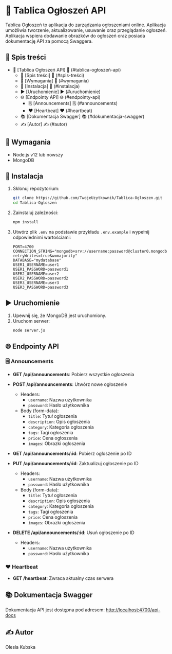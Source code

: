 # 🚀 Tablica Ogłoszeń API

Tablica Ogłoszeń to aplikacja do zarządzania ogłoszeniami online. Aplikacja umożliwia tworzenie, aktualizowanie, usuwanie oraz przeglądanie ogłoszeń. Aplikacja wspiera dodawanie obrazków do ogłoszeń oraz posiada dokumentację API za pomocą Swaggera.

##  📄 Spis treści

- 🚀 [Tablica Ogłoszeń API] 🚀 (#tablica-ogłoszeń-api)
  - 📄 [Spis treści] 📄 (#spis-treści)
  - 📝 [Wymagania] 📝 (#wymagania)
  - 💾 [Instalacja] 💾 (#instalacja)
  - ▶️ [Uruchomienie] ▶️ (#uruchomienie)
  - 🌐 [Endpointy API] 🌐 (#endpointy-api)
    - 🗒️ [Announcements] 🗒️ (#announcements)
    - ❤️ [Heartbeat] ❤️ (#heartbeat)
  - 📚 [Dokumentacja Swagger] 📚 (#dokumentacja-swagger)
  - ✍️ [Autor] ✍️ (#autor)

## 📝 Wymagania

- Node.js v12 lub nowszy
- MongoDB

## 💾 Instalacja

1. Sklonuj repozytorium:
    ```bash
    git clone https://github.com/TwojeUzytkownik/Tablica-Ogloszen.git
    cd Tablica-Ogloszen
    ```

2. Zainstaluj zależności:
    ```bash
    npm install
    ```

3. Utwórz plik `.env` na podstawie przykładu `.env.example` i wypełnij odpowiednimi wartościami:
    ```plaintext
    PORT=4700
    CONNECTION_STRING="mongodb+srv://username:password@cluster0.mongodb.net/mydatabase?retryWrites=true&w=majority"
    DATABASE="mydatabase"
    USER1_USERNAME=user1
    USER1_PASSWORD=password1
    USER2_USERNAME=user2
    USER2_PASSWORD=password2
    USER3_USERNAME=user3
    USER3_PASSWORD=password3
    ```

## ▶️ Uruchomienie

1. Upewnij się, że MongoDB jest uruchomiony.
2. Uruchom serwer:
    ```bash
    node server.js
    ```

## 🌐 Endpointy API

### 🗒️ Announcements

- **GET /api/announcements**: Pobierz wszystkie ogłoszenia
- **POST /api/announcements**: Utwórz nowe ogłoszenie
  - Headers:
    - `username`: Nazwa użytkownika
    - `password`: Hasło użytkownika
  - Body (form-data):
    - `title`: Tytuł ogłoszenia
    - `description`: Opis ogłoszenia
    - `category`: Kategoria ogłoszenia
    - `tags`: Tagi ogłoszenia
    - `price`: Cena ogłoszenia
    - `images`: Obrazki ogłoszenia

- **GET /api/announcements/:id**: Pobierz ogłoszenie po ID
- **PUT /api/announcements/:id**: Zaktualizuj ogłoszenie po ID
  - Headers:
    - `username`: Nazwa użytkownika
    - `password`: Hasło użytkownika
  - Body (form-data):
    - `title`: Tytuł ogłoszenia
    - `description`: Opis ogłoszenia
    - `category`: Kategoria ogłoszenia
    - `tags`: Tagi ogłoszenia
    - `price`: Cena ogłoszenia
    - `images`: Obrazki ogłoszenia

- **DELETE /api/announcements/:id**: Usuń ogłoszenie po ID
  - Headers:
    - `username`: Nazwa użytkownika
    - `password`: Hasło użytkownika

### ❤️ Heartbeat

- **GET /heartbeat**: Zwraca aktualny czas serwera

## 📚 Dokumentacja Swagger

Dokumentacja API jest dostępna pod adresem:
[http://localhost:4700/api-docs](http://localhost:4700/api-docs)

## ✍️ Autor

Olesia Kubska
